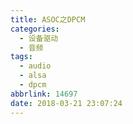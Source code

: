 ```yaml
---
title: ASOC之DPCM
categories:
  - 设备驱动
  - 音频
tags:
  - audio
  - alsa
  - dpcm
abbrlink: 14697
date: 2018-03-21 23:07:24
---
```


<!--more-->
